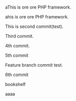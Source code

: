 aThis is ore ore PHP framework.

ahis is ore ore PHP framework.

This is second commit(test).

Third commit.

4th commit.

5th commit

Feature branch commit test.

6th commit

bookshelf

aaaa
